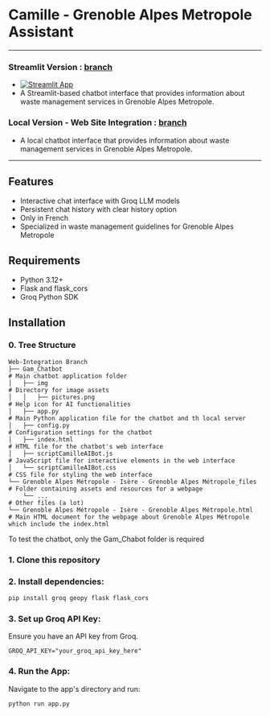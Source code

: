 # Camille - Grenoble Alpes Metropole Assistant

--- 
### Streamlit Version : [branch](https://github.com/tovajav/gem_gam_sdd/edit/Web_Integration)
- [![Streamlit App](https://static.streamlit.io/badges/streamlit_badge_black_white.svg)](https://gem-gam-sdd.streamlit.app/)
- A Streamlit-based chatbot interface that provides information about waste management services in Grenoble Alpes Metropole.

### Local Version - Web Site Integration : [branch](https://github.com/tovajav/gem_gam_sdd/tree/Web_Integration)
- A local chatbot interface that provides information about waste management services in Grenoble Alpes Metropole.

---

## Features

- Interactive chat interface with Groq LLM models
- Persistent chat history with clear history option
- Only in French
- Specialized in waste management guidelines for Grenoble Alpes Metropole

## Requirements

- Python 3.12+
- Flask and flask_cors
- Groq Python SDK

## Installation
### 0.  Tree Structure

```
Web-Integration Branch
├── Gam_Chatbot                                                           # Main chatbot application folder
│   ├── img                                                               # Directory for image assets
│   │   ├── pictures.png                                                  # Help icon for AI functionalities
│   ├── app.py                                                            # Main Python application file for the chatbot and th local server
│   ├── config.py                                                         # Configuration settings for the chatbot
│   ├── index.html                                                        # HTML file for the chatbot's web interface
│   ├── scriptCamilleAIBot.js                                             # JavaScript file for interactive elements in the web interface
│   └── scriptCamilleAIBot.css                                            # CSS file for styling the web interface
└── Grenoble Alpes Métropole - Isère - Grenoble Alpes Métropole_files     # Folder containing assets and resources for a webpage
    └── ...                                                               # Other files (a lot)
└── Grenoble Alpes Métropole - Isère - Grenoble Alpes Métropole.html      # Main HTML document for the webpage about Grenoble Alpes Métropole which include the index.html
```

To test the chatbot, only the Gam_Chabot folder is required

### 1. Clone this repository
### 2. Install dependencies:
```sh
pip install groq geopy flask flask_cors
```
### 3. Set up Groq API Key:
Ensure you have an API key from Groq.
```
GROQ_API_KEY="your_groq_api_key_here"
```
### 4. Run the App: 
Navigate to the app's directory and run:
```sh
python run app.py
